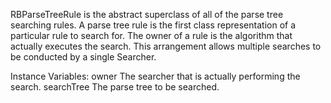 RBParseTreeRule is the abstract superclass of all of the parse tree searching rules. A parse tree rule is the first class representation of a particular rule to search for. The owner of a rule is the algorithm that actually executes the search. This arrangement allows multiple searches to be conducted by a single Searcher.

Instance Variables:
	owner	<ParseTreeSearcher>	The searcher that is actually performing the search.
	searchTree	<RBProgramNode>	The parse tree to be searched.


